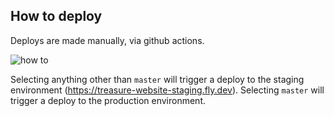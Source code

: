## How to deploy

Deploys are made manually, via github actions.

![how to](https://github.com/TreasureProject/treasure-website/assets/15570714/a7ce4cfd-91f5-45fd-97e4-77f7c4168222 "github action")

Selecting anything other than `master` will trigger a deploy to the staging environment (https://treasure-website-staging.fly.dev). Selecting `master` will trigger a deploy to the production environment.
